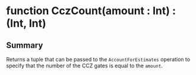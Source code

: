 # function CczCount(amount : Int) : (Int, Int)

## Summary
Returns a tuple that can be passed to the `AccountForEstimates` operation
to specify that the number of the CCZ gates is equal to the `amount`.
